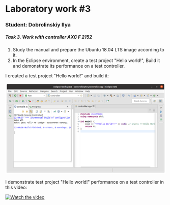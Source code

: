 # Laboratory work #3

### Student: Dobrolinskiy Ilya
##### Task 3. Work with controller AXC F 2152

1. Study the manual and prepare the Ubuntu 18.04 LTS image according to it.
2. In the Eclipse environment, create a test project "Hello world!", Build it and demonstrate its performance on a test controller.

I created a test project "Hello world!" and build it:

<p align="center">
    <img src="img/build project.png"
</p>

I demonstrate test project "Hello world!" performance on a test controller in this video:

[![Watch the video](https://i.imgur.com/vKb2F1B.png)](https://youtu.be/vt5fpE0bzSY)